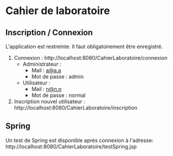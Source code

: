 # Cahier de laboratoire


## Inscription / Connexion
L'application est restreinte. Il faut obligatoirement être enregistré.  

1. Connexion  : http://localhost:8080/CahierLaboratoire/connexion
    - Administrateur : 
        - Mail : a@a.a
        - Mot de passe : admin
    - Utilisateur : 
        - Mail : n@n.n
        - Mot de passe : normal
2. Inscription nouvel utilisateur : http://localhost:8080/CahierLaboratoire/inscription

## Spring
Un test de Spring est disponible après connexion à l'adresse: 
http://localhost:8080/CahierLaboratoire/testSpring.jsp

